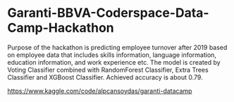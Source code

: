 # Garanti-BBVA-Coderspace-Data-Camp-Hackathon

Purpose of the hackathon is predicting employee turnover after 2019 based on employee data that includes skills information, language information, education information, and work experience etc. The model is created by Voting Classifier combined with RandomForest Classifier, Extra Trees Classifier and XGBoost Classifier. Achieved accuracy is about 0.79.

https://www.kaggle.com/code/alpcansoydas/garanti-datacamp
